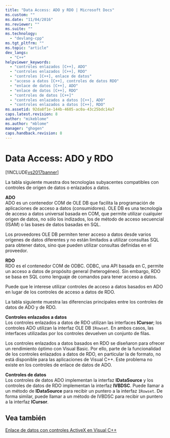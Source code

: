 ```yaml
---
title: "Data Access: ADO y RDO | Microsoft Docs"
ms.custom: ""
ms.date: "11/04/2016"
ms.reviewer: ""
ms.suite: ""
ms.technology: 
  - "devlang-cpp"
ms.tgt_pltfrm: ""
ms.topic: "article"
dev_langs: 
  - "C++"
helpviewer_keywords: 
  - "controles enlazados [C++], ADO"
  - "controles enlazados [C++], RDO"
  - "controles [C++], enlace de datos"
  - "acceso a datos [C++], controles de datos RDO"
  - "enlace de datos [C++], ADO"
  - "enlace de datos [C++], RDO"
  - "controles de datos [C++]"
  - "controles enlazados a datos [C++], ADO"
  - "controles enlazados a datos [C++], RDO"
ms.assetid: 92da8f1e-144b-4605-ac0a-43c25bdc14a7
caps.latest.revision: 8
author: "mikeblome"
ms.author: "mblome"
manager: "ghogen"
caps.handback.revision: 8
---
```

# Data Access: ADO y RDO
[!INCLUDE[vs2017banner](../../assembler/inline/includes/vs2017banner.md)]

La tabla siguiente muestra dos tecnologías subyacentes compatibles con controles de origen de datos o enlazados a datos.  
  
 **ADO**  
 ADO es un contenedor COM de OLE DB que facilita la programación de aplicaciones de acceso a datos \(consumidores\).  OLE DB es una tecnología de acceso a datos universal basada en COM, que permite utilizar cualquier origen de datos, no sólo los indizados, los de método de acceso secuencial \(ISAM\) o las bases de datos basadas en SQL.  
  
 Los proveedores OLE DB permiten tener acceso a datos desde varios orígenes de datos diferentes y no están limitados a utilizar consultas SQL para obtener datos, sino que pueden utilizar consultas definidas en el proveedor.  
  
 **RDO**  
 RDO es el contenedor COM de ODBC.  ODBC, una API basada en C, permite un acceso a datos de propósito general \(heterogéneo\).  Sin embargo, RDO se basa en SQL como lenguaje de comandos para tener acceso a datos.  
  
 Puede que le interese utilizar controles de acceso a datos basados en ADO en lugar de los controles de acceso a datos de RDO.  
  
 La tabla siguiente muestra las diferencias principales entre los controles de datos de ADO y de RDO.  
  
 **Controles enlazados a datos**  
 Los controles enlazados a datos de RDO utilizan las interfaces **ICursor**; los controles ADO utilizan la interfaz OLE DB `IRowset`.  En ambos casos, las interfaces utilizadas por los controles devuelven un conjunto de filas.  
  
 Los controles enlazados a datos basados en RDO se diseñaron para ofrecer un rendimiento óptimo con Visual Basic.  Por ello, parte de la funcionalidad de los controles enlazados a datos de RDO, en particular la de formato, no está disponible para las aplicaciones de Visual C\+\+.  Este problema no existe en los controles de enlace de datos de ADO.  
  
 **Controles de datos**  
 Los controles de datos ADO implementan la interfaz **IDataSource** y los controles de datos de RDO implementan la interfaz **IVBDSC**.  Puede llamar a un método de **IDataSource** para recibir un puntero a la interfaz `IRowset`.  De forma similar, puede llamar a un método de IVBDSC para recibir un puntero a la interfaz **ICursor**.  
  
## Vea también  
 [Enlace de datos con controles ActiveX en Visual C\+\+](../../data/ado-rdo/databinding-with-activex-controls-in-visual-cpp.md)